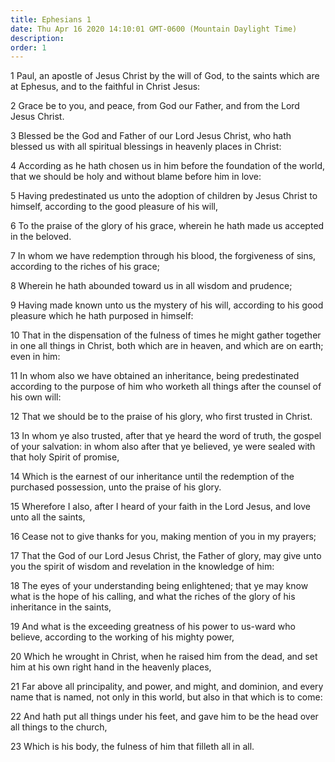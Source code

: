 ```yaml
---
title: Ephesians 1
date: Thu Apr 16 2020 14:10:01 GMT-0600 (Mountain Daylight Time)
description: 
order: 1
---
```


<p>
  1 Paul, an apostle of Jesus Christ by the will of God, to the saints which are
  at Ephesus, and to the faithful in Christ Jesus:
</p>
<p>
  2 Grace be to you, and peace, from God our Father, and from the Lord Jesus
  Christ.
</p>
<p>
  3 Blessed be the God and Father of our Lord Jesus Christ, who hath blessed us
  with all spiritual blessings in heavenly places in Christ:
</p>
<p>
  4 According as he hath chosen us in him before the foundation of the world,
  that we should be holy and without blame before him in love:
</p>
<span></span>
<p>
  5 Having predestinated us unto the adoption of children by Jesus Christ to
  himself, according to the good pleasure of his will,
</p>
<p>
  6 To the praise of the glory of his grace, wherein he hath made us accepted in
  the beloved.
</p>
<p>
  7 In whom we have redemption through his blood, the forgiveness of sins,
  according to the riches of his grace;
</p>
<p>8 Wherein he hath abounded toward us in all wisdom and prudence;</p>
<p>
  9 Having made known unto us the mystery of his will, according to his good
  pleasure which he hath purposed in himself:
</p>
<p>
  10 That in the dispensation of the fulness of times he might gather together
  in one all things in Christ, both which are in heaven, and which are on earth;
  even in him:
</p>
<p>
  11 In whom also we have obtained an inheritance, being predestinated according
  to the purpose of him who worketh all things after the counsel of his own
  will:
</p>
<p>
  12 That we should be to the praise of his glory, who first trusted in Christ.
</p>
<p>
  13 In whom ye also trusted, after that ye heard the word of truth, the gospel
  of your salvation: in whom also after that ye believed, ye were sealed with
  that holy Spirit of promise,
</p>
<p>
  14 Which is the earnest of our inheritance until the redemption of the
  purchased possession, unto the praise of his glory.
</p>
<p>
  15 Wherefore I also, after I heard of your faith in the Lord Jesus, and love
  unto all the saints,
</p>
<p>16 Cease not to give thanks for you, making mention of you in my prayers;</p>
<p>
  17 That the God of our Lord Jesus Christ, the Father of glory, may give unto
  you the spirit of wisdom and revelation in the knowledge of him:
</p>
<p>
  18 The eyes of your understanding being enlightened; that ye may know what is
  the hope of his calling, and what the riches of the glory of his inheritance
  in the saints,
</p>
<p>
  19 And what is the exceeding greatness of his power to us-ward who believe,
  according to the working of his mighty power,
</p>
<p>
  20 Which he wrought in Christ, when he raised him from the dead, and set him
  at his own right hand in the heavenly places,
</p>
<p>
  21 Far above all principality, and power, and might, and dominion, and every
  name that is named, not only in this world, but also in that which is to come:
</p>
<p>
  22 And hath put all things under his feet, and gave him to be the head over
  all things to the church,
</p>
<p>23 Which is his body, the fulness of him that filleth all in all.</p>
